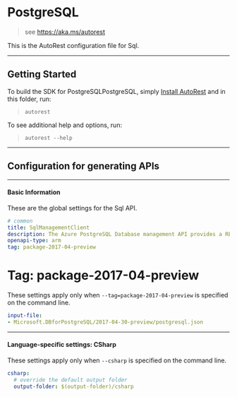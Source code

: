 # PostgreSQL
    
> see https://aka.ms/autorest

This is the AutoRest configuration file for Sql.



---
## Getting Started 
To build the SDK for PostgreSQLPostgreSQL, simply [Install AutoRest](https://aka.ms/autorest/install) and in this folder, run:

> `autorest`

To see additional help and options, run:

> `autorest --help`
---

## Configuration for generating APIs


---
#### Basic Information 
These are the global settings for the Sql API.

``` yaml
# common 
title: SqlManagementClient
description: The Azure PostgreSQL Database management API provides a RESTful set of web services that interact with Azure PostgreSQL Database services to manage your databases. The API enables you to create, retrieve, update, and delete databases.
openapi-type: arm
tag: package-2017-04-preview

```


# Tag: package-2017-04-preview

These settings apply only when `--tag=package-2017-04-preview` is specified on the command line.

``` yaml $(tag) == 'package-2017-04-preview'
input-file:
- Microsoft.DBforPostgreSQL/2017-04-30-preview/postgresql.json

```


---
#### Language-specific settings: CSharp

These settings apply only when `--csharp` is specified on the command line.

``` yaml $(csharp)
csharp:
  # override the default output folder
  output-folder: $(output-folder)/csharp
```
